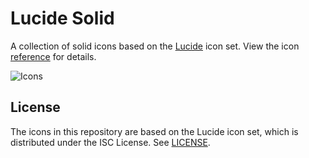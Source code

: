 # Lucide Solid

A collection of solid icons based on the [Lucide](https://lucide.dev) icon set. View the icon [reference](icon-reference.md) for details.

<picture>
  <img src="https://iili.io/JNpdqYP.png" alt="Icons">
</picture>

## License

The icons in this repository are based on the Lucide icon set, which is distributed under the ISC License. See [LICENSE](https://github.com/lucide-icons/lucide/blob/main/LICENSE).
